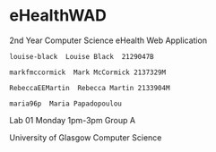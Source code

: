 # eHealthWAD
2nd Year Computer Science eHealth Web Application

	louise-black  Louise Black  2129047B 

	markfmccormick  Mark McCormick 2137329M 

	RebeccaEEMartin  Rebecca Martin 2133904M 

	maria96p  Maria Papadopoulou 
  
Lab 01 Monday 1pm-3pm Group A
  
University of Glasgow Computer Science
